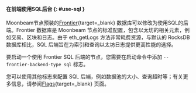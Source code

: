 #### 在前端使用SQL后台 {: #use-sql }

Moonbeam节点预装的[Frontier](/learn/features/eth-compatibility/#frontier){target=_blank} 数据库可以修改为使用SQL的后端。Frontier 数据库是 Moonbeam 节点的标准配置，包含以太坊的相关元素，例如交易、区块和日志。由于 eth_getLogs 方法非常耗费资源，与默认的 RocksDB 数据库相比，SQL 后端旨在为索引和查询以太坊日志提供更高性能的选择。

要启动一个使用 Frontier SQL 后端的节点，您需要在启动命令中添加 `--frontier-backend-type sql` 标志。

您可以使用其他标志来配置 SQL 后端，例如数据池的大小、查询超时等；有关更多信息，请参阅[Flags](/node-operators/networks/run-a-node/flags#flags-for-sql-backend){target=_blank} 页面。